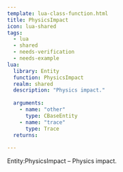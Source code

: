 ```yaml
---
template: lua-class-function.html
title: PhysicsImpact
icon: lua-shared
tags:
  - lua
  - shared
  - needs-verification
  - needs-example
lua:
  library: Entity
  function: PhysicsImpact
  realm: shared
  description: "Physics impact."
  
  arguments:
    - name: "other"
      type: CBaseEntity
    - name: "trace"
      type: Trace
  returns:
    
---
```


<div class="lua__search__keywords">
Entity:PhysicsImpact &#x2013; Physics impact.
</div>
